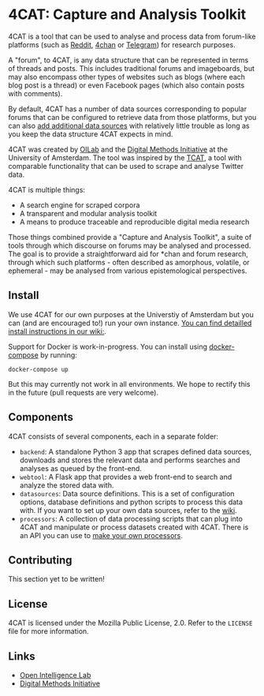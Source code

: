 # 4CAT: Capture and Analysis Toolkit

4CAT is a tool that can be used to analyse and process data from forum-like
platforms (such as [Reddit](https://www.reddit.com), [4chan](https://4chan.org)
or [Telegram](https://www.telegram.com)) for research purposes.

A "forum", to 4CAT, is any data structure that can be represented in terms of 
threads and posts. This includes traditional forums and imageboards, but may
also encompass other types of websites such as blogs (where each blog post is a 
thread) or even Facebook pages (which also contain posts with comments).

By default, 4CAT has a number of data sources corresponding to popular forums
that can be configured to retrieve data from those platforms, but you can also
[add additional data sources](https://github.com/stijn-uva/4cat/wiki/Data-sources) 
with relatively little trouble as long as you keep the data structure 4CAT 
expects in mind.

4CAT was created by [OILab](https://oilab.eu) and the 
[Digital Methods Initiative](https://www.digitalmethods.net) at the University
of Amsterdam. The tool was inspired by the 
[TCAT](https://wiki.digitalmethods.net/Dmi/ToolDmiTcat), a tool with comparable
functionality that can be used to scrape and analyse Twitter data.

4CAT is multiple things:

- A search engine for scraped corpora
- A transparent and modular analysis toolkit
- A means to produce traceable and reproducible digital media research

Those things combined provide a "Capture and Analysis Toolkit", a suite of 
tools through which discourse on forums may be analysed and processed. The 
goal is to provide a straightforward aid for *chan and forum research, through 
which such platforms - often described as amorphous, volatile, or ephemeral - 
may be analysed from various epistemological perspectives.

## Install
We use 4CAT for our own purposes at the Universtiy of Amsterdam but
you can (and are encouraged to!) run your own instance.
[You can find detailled install instructions in our wiki:](https://github.com/stijn-uva/4cat/wiki/Installing-4CAT).

Support for Docker is work-in-progress. You can install using 
[docker-compose](https://docs.docker.com/compose/install/) by running:
```
docker-compose up
```

But this may currently not work in all environments. We hope to rectify this in 
the future (pull requests are very welcome).

## Components
4CAT consists of several components, each in a separate folder:

- `backend`: A standalone Python 3 app that scrapes defined data sources, 
  downloads and stores the relevant data and performs searches and analyses as 
  queued by the front-end.
- `webtool`: A Flask app that provides a web front-end to search and analyze
  the stored data with.
- `datasources`: Data source definitions. This is a set of configuration 
  options, database definitions and python scripts to process this data with.
  If you want to set up your own data sources, refer to the
  [wiki](https://github.com/stijn-uva/4cat/wiki/Data-sources).
- `processors`: A collection of data processing scripts that can plug into
  4CAT and manipulate or process datasets created with 4CAT. There is an API
  you can use to [make your own processors](https://github.com/digitalmethodsinitiative/4cat/wiki/How-to-make-a-processor).

## Contributing
This section yet to be written!

## License

4CAT is licensed under the Mozilla Public License, 2.0. Refer to the `LICENSE`
file for more information.

## Links
- [Open Intelligence Lab](https://www.oilab.eu)
- [Digital Methods Initiative](https://www.digitalmethods.net)